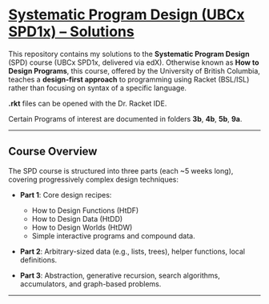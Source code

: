 # [Systematic Program Design (UBCx SPD1x) – Solutions](https://learning.edx.org/course/course-v1:UBCx+SPD1x+2T2015/home)

This repository contains my solutions to the **Systematic Program Design** (SPD) course (UBCx SPD1x, delivered via edX). Otherwise known as **How to Design Programs**, this course, offered by the University of British Columbia, teaches a **design-first approach** to programming using Racket (BSL/ISL) rather than focusing on syntax of a specific language.

**.rkt** files can be opened with the Dr. Racket IDE.

Certain Programs of interest are documented in folders **3b**, **4b**,  **5b**, **9a**. 

---

##  Course Overview

The SPD course is structured into three parts (each ~5 weeks long), covering progressively complex design techniques:

- **Part 1**: Core design recipes:
  - How to Design Functions (HtDF)
  - How to Design Data (HtDD)
  - How to Design Worlds (HtDW)
  - Simple interactive programs and compound data.

- **Part 2**: Arbitrary-sized data (e.g., lists, trees), helper functions, local definitions.

- **Part 3**: Abstraction, generative recursion, search algorithms, accumulators, and graph-based problems.

---
